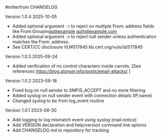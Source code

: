 #milterfrom CHANGELOG

Version 1.0.4 2025-10-05
* Added optional argument `-r` to reject on multiple From: address fields like From:Grouping<g@example> <auth@example.com>
* Added optional argument `-n`  to reject null sender unless authentication matches the From: address.
* See CERT/CC disclosure VU#517845 kb.cert.org/vuls/id/517845


Version 1.0.3 2025-09-24
* Added verification of no control characters inside carrots.
[See references https://blog.slonser.info/posts/email-attacks/ ]

Version 1.0.2  2023-09-18

* Fixed bug on null sender to SMFIS_ACCEPT and no more filtering
* Added syslog on null sender event with connection details (IP,name)
* Changed syslog to be from log_event routine

Version 1.0.1  2023-08-30

* Add logging to log mismatch event using syslog (mail.notice)
* Add VERSION declaration and help/version command line options
* Add CHANGELOG.md to repository for tracking


